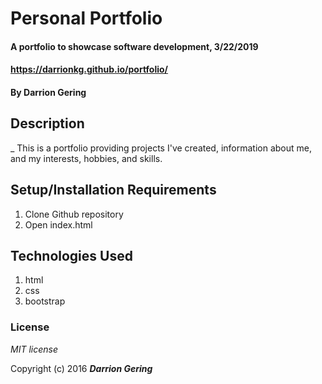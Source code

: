 # Personal Portfolio

#### A portfolio to showcase software development, 3/22/2019
#### https://darrionkg.github.io/portfolio/

#### By **Darrion Gering**

## Description

_ This is a portfolio providing projects I've created, information about me, and my interests, hobbies, and skills.

## Setup/Installation Requirements

1. Clone Github repository
2. Open index.html

## Technologies Used

1. html
2. css
3. bootstrap

### License

*MIT license*

Copyright (c) 2016 **_Darrion Gering_**
